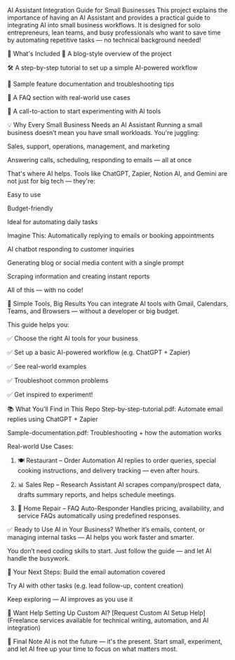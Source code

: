 AI Assistant Integration Guide for Small Businesses
This project explains the importance of having an AI Assistant and provides a practical guide to integrating AI into small business workflows.
It is designed for solo entrepreneurs, lean teams, and busy professionals who want to save time by automating repetitive tasks — no technical background needed!

🚀 What's Included
📄 A blog-style overview of the project

🛠 A step-by-step tutorial to set up a simple AI-powered workflow

📘 Sample feature documentation and troubleshooting tips

💬 A FAQ section with real-world use cases

🔔 A call-to-action to start experimenting with AI tools

💡 Why Every Small Business Needs an AI Assistant
Running a small business doesn’t mean you have small workloads. You're juggling:

Sales, support, operations, management, and marketing

Answering calls, scheduling, responding to emails — all at once

That's where AI helps.
Tools like ChatGPT, Zapier, Notion AI, and Gemini are not just for big tech — they're:

Easy to use

Budget-friendly

Ideal for automating daily tasks

Imagine This:
Automatically replying to emails or booking appointments

AI chatbot responding to customer inquiries

Generating blog or social media content with a single prompt

Scraping information and creating instant reports

All of this — with no code!

🔧 Simple Tools, Big Results
You can integrate AI tools with Gmail, Calendars, Teams, and Browsers — without a developer or big budget.

This guide helps you:

✅ Choose the right AI tools for your business

✅ Set up a basic AI-powered workflow (e.g. ChatGPT + Zapier)

✅ See real-world examples

✅ Troubleshoot common problems

✅ Get inspired to experiment!

📚 What You'll Find in This Repo
Step-by-step-tutorial.pdf: Automate email replies using ChatGPT + Zapier

Sample-documentation.pdf: Troubleshooting + how the automation works

Real-world Use Cases:

1. 🍽 Restaurant – Order Automation
AI replies to order queries, special cooking instructions, and delivery tracking — even after hours.

2. 📊 Sales Rep – Research Assistant
AI scrapes company/prospect data, drafts summary reports, and helps schedule meetings.

3. 🔧 Home Repair – FAQ Auto-Responder
Handles pricing, availability, and service FAQs automatically using predefined responses.

✅ Ready to Use AI in Your Business?
Whether it’s emails, content, or managing internal tasks — AI helps you work faster and smarter.

You don’t need coding skills to start.
Just follow the guide — and let AI handle the busywork.

📌 Your Next Steps:
Build the email automation covered

Try AI with other tasks (e.g. lead follow-up, content creation)

Keep exploring — AI improves as you use it

💼 Want Help Setting Up Custom AI?
[Request Custom AI Setup Help]
(Freelance services available for technical writing, automation, and AI integration)

🧠 Final Note
AI is not the future — it's the present.
Start small, experiment, and let AI free up your time to focus on what matters most.
